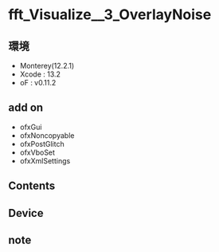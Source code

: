 # fft_Visualize__3_OverlayNoise #

## 環境 ##
*	Monterey(12.2.1)
*	Xcode : 13.2
*	oF : v0.11.2

## add on ##
*	ofxGui
*	ofxNoncopyable
*	ofxPostGlitch
*	ofxVboSet
*	ofxXmlSettings


## Contents ##

## Device ##


## note ##






